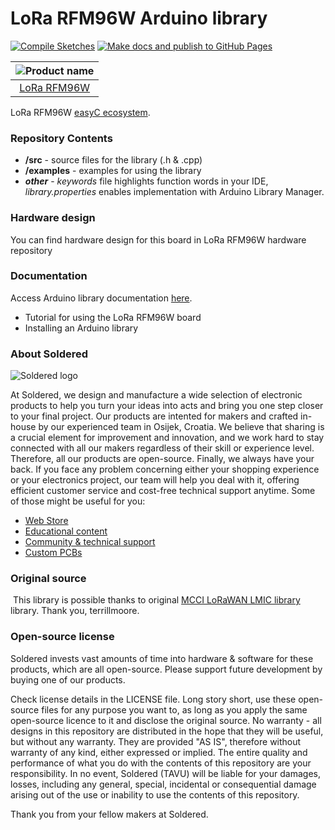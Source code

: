 # LoRa RFM96W Arduino library

[![Compile Sketches](http://github-actions.40ants.com/e-radionicacom/Soldered-LORA-RFM96W-Arduino-Library/matrix.svg?branch=dev&only=Compile%20Sketches)](https://github.com/e-radionicacom/Soldered-LORA-RFM96W-Arduino-Library/actions/workflows/compile_test.yml)
[![Make docs and publish to GitHub Pages](https://github.com/e-radionicacom/Soldered-LORA-RFM96W-Arduino-Library/actions/workflows/make_docs.yml/badge.svg?branch=dev)](https://github.com/e-radionicacom/Soldered-LORA-RFM96W-Arduino-Library/actions/workflows/make_docs.yml)

| ![Product name](https://upload.wikimedia.org/wikipedia/commons/8/8f/Example_image.svg) |
| :---------------------------------------------------------------------------------------------: |
| [LoRa RFM96W](https://www.solde.red/333)                                                            |

LoRa RFM96W [easyC ecosystem](https://www.soldered.com/easyC). 

### Repository Contents
- **/src** - source files for the library (.h & .cpp)
- **/examples** - examples for using the library
- ***other*** - *keywords* file highlights function words in your IDE, *library.properties* enables implementation with Arduino Library Manager.

### Hardware design
You can find hardware design for this board in LoRa RFM96W hardware repository

### Documentation

Access Arduino library documentation [here](https://e-radionicacom.github.io/Soldered-LORA-RFM96W-Arduino-Library/).

- Tutorial for using the LoRa RFM96W board
- Installing an Arduino library

### About Soldered
![Soldered logo](https://raw.githubusercontent.com/e-radionicacom/Soldered-LORA-RFM96W-Arduino-Library/dev/extras/Logo%20horizontal-2.svg)

At Soldered, we design and manufacture a wide selection of electronic products to help you turn your ideas into acts and bring you one step closer to your final project. Our products are intented for makers and crafted in-house by our experienced team in Osijek, Croatia. We believe that sharing is a crucial element for improvement and innovation, and we work hard to stay connected with all our makers regardless of their skill or experience level. Therefore, all our products are open-source. Finally, we always have your back. If you face any problem concerning either your shopping experience or your electronics project, our team will help you deal with it, offering efficient customer service and cost-free technical support anytime. Some of those might be useful for you:

- [Web Store](https://www.soldered.com)
- [Educational content](https://learn.soldered.com)
- [Community & technical support](https://community.soldered.com)
- [Custom PCBs](https://pcb.soldered.com)


### Original source
​
This library is possible thanks to original [MCCI LoRaWAN LMIC library](https://github.com/mcci-catena/arduino-lmic) library. Thank you, terrillmoore. 


### Open-source license
Soldered invests vast amounts of time into hardware & software for these products, which are all open-source. Please support future development by buying one of our products. 

Check license details in the LICENSE file. Long story short, use these open-source files for any purpose you want to, as long as you apply the same open-source licence to it and disclose the original source. No warranty - all designs in this repository are distributed in the hope that they will be useful, but without any warranty. They are provided "AS IS", therefore without warranty of any kind, either expressed or implied. The entire quality and performance of what you do with the contents of this repository are your responsibility. In no event, Soldered (TAVU) will be liable for your damages, losses, including any general, special, incidental or consequential damage arising out of the use or inability to use the contents of this repository. 

Thank you from your fellow makers at Soldered.

